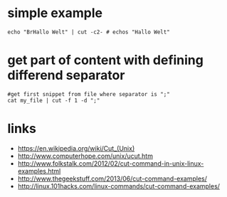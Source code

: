 # simple example

    echo "BrHallo Welt" | cut -c2- # echos "Hallo Welt"

# get part of content with defining differend separator

    #get first snippet from file where separator is ";"
    cat my_file | cut -f 1 -d ";"

# links

* https://en.wikipedia.org/wiki/Cut_(Unix)
* http://www.computerhope.com/unix/ucut.htm
* http://www.folkstalk.com/2012/02/cut-command-in-unix-linux-examples.html
* http://www.thegeekstuff.com/2013/06/cut-command-examples/
* http://linux.101hacks.com/linux-commands/cut-command-examples/
